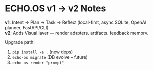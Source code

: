 # ECHO.OS v1 → v2 Notes

**v1**: Intent → Plan → Task → Reflect (local-first, async SQLite, OpenAI planner, FastAPI/CLI).  
**v2**: Adds Visual layer — render adapters, artifacts, feedback memory.

Upgrade path:
1) `pip install -e .` (new deps)
2) `echo-os migrate` (DB evolve – future)
3) `echo-os render "prompt"`
